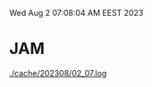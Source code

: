 Wed Aug  2 07:08:04 AM EEST 2023
# JAM
<a href='./cache/202308/02_07.log'>./cache/202308/02_07.log</a>
